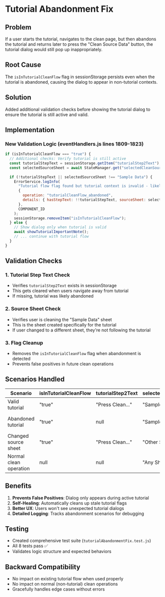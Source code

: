 # Tutorial Abandonment Fix

## Problem
If a user starts the tutorial, navigates to the clean page, but then abandons the tutorial and returns later to press the "Clean Source Data" button, the tutorial dialog would still pop up inappropriately.

## Root Cause
The `isInTutorialCleanFlow` flag in sessionStorage persists even when the tutorial is abandoned, causing the dialog to appear in non-tutorial contexts.

## Solution
Added additional validation checks before showing the tutorial dialog to ensure the tutorial is still active and valid.

## Implementation

### New Validation Logic (eventHandlers.js lines 1809-1823)
```javascript
if (isInTutorialCleanFlow === "true") {
  // Additional checks: Verify tutorial is still active
  const tutorialStepText = sessionStorage.getItem("tutorialStep2Text");
  const selectedSourceSheet = await StateManager.get("selectedCleanSourceSheet");
  
  if (!tutorialStepText || selectedSourceSheet !== "Sample Data") {
    ErrorService.logInfo(
      "Tutorial flow flag found but tutorial context is invalid - likely abandoned. Clearing flag.",
      { 
        operation: "tutorialCleanFlow_abandoned",
        details: { hasStepText: !!tutorialStepText, sourceSheet: selectedSourceSheet }
      },
      COMPONENT_ID
    );
    sessionStorage.removeItem("isInTutorialCleanFlow");
  } else {
    // Show dialog only when tutorial is valid
    await showTutorialImportantNote();
    // ... continue with tutorial flow
  }
}
```

## Validation Checks

### 1. Tutorial Step Text Check
- Verifies `tutorialStep2Text` exists in sessionStorage
- This gets cleared when users navigate away from tutorial
- If missing, tutorial was likely abandoned

### 2. Source Sheet Check  
- Verifies user is cleaning the "Sample Data" sheet
- This is the sheet created specifically for the tutorial
- If user changed to a different sheet, they're not following the tutorial

### 3. Flag Cleanup
- Removes the `isInTutorialCleanFlow` flag when abandonment is detected
- Prevents false positives in future clean operations

## Scenarios Handled

| Scenario | isInTutorialCleanFlow | tutorialStep2Text | selectedCleanSourceSheet | Result |
|----------|---------------------|------------------|------------------------|---------|
| Valid tutorial | "true" | "Press Clean..." | "Sample Data" | ✅ Show dialog |
| Abandoned tutorial | "true" | null | "Sample Data" | ❌ Clear flag, no dialog |
| Changed source sheet | "true" | "Press Clean..." | "Other Sheet" | ❌ Clear flag, no dialog |
| Normal clean operation | null | null | "Any Sheet" | ❌ No dialog (normal) |

## Benefits
1. **Prevents False Positives**: Dialog only appears during active tutorial
2. **Self-Healing**: Automatically cleans up stale tutorial flags
3. **Better UX**: Users won't see unexpected tutorial dialogs
4. **Detailed Logging**: Tracks abandonment scenarios for debugging

## Testing
- Created comprehensive test suite (`tutorialAbandonmentFix.test.js`)
- All 8 tests pass ✅
- Validates logic structure and expected behaviors

## Backward Compatibility
- No impact on existing tutorial flow when used properly
- No impact on normal (non-tutorial) clean operations
- Gracefully handles edge cases without errors